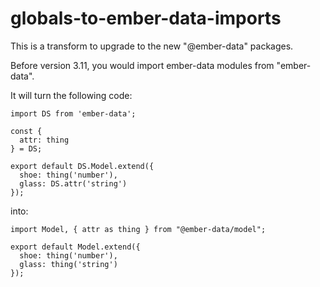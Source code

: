 # globals-to-ember-data-imports

This is a transform to upgrade to the new "@ember-data" packages.

Before version 3.11, you would import ember-data modules from "ember-data".

It will turn the following code:
```
import DS from 'ember-data';

const {
  attr: thing
} = DS;

export default DS.Model.extend({
  shoe: thing('number'),
  glass: DS.attr('string')
});
```
into:
```
import Model, { attr as thing } from "@ember-data/model";

export default Model.extend({
  shoe: thing('number'),
  glass: thing('string')
});
